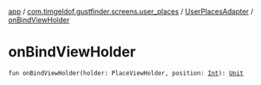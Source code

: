 [app](../../index.md) / [com.timgeldof.gustfinder.screens.user_places](../index.md) / [UserPlacesAdapter](index.md) / [onBindViewHolder](./on-bind-view-holder.md)

# onBindViewHolder

`fun onBindViewHolder(holder: PlaceViewHolder, position: `[`Int`](https://kotlinlang.org/api/latest/jvm/stdlib/kotlin/-int/index.html)`): `[`Unit`](https://kotlinlang.org/api/latest/jvm/stdlib/kotlin/-unit/index.html)